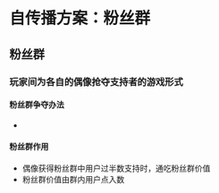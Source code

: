 # 自传播方案：粉丝群
## 粉丝群
### 玩家间为各自的偶像抢夺支持者的游戏形式
#### 粉丝群争夺办法
* 
#### 粉丝群作用
* 偶像获得粉丝群中用户过半数支持时，通吃粉丝群价值
* 粉丝群价值由群内用户点入数

<!--stackedit_data:
eyJoaXN0b3J5IjpbLTQ4Nzc2MTk3MywtNTEyOTM5MDQ3LC04Mz
kxNjkzMjNdfQ==
-->